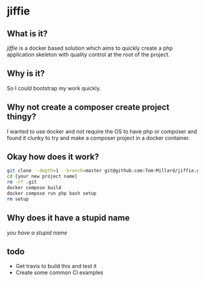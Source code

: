 # jiffie

## What is it?

_jiffie_ is a docker based solution which aims to quickly create a php application skeleton with quality control at the root of the project.

## Why is it?

So I could bootstrap my work quickly.

## Why not create a composer create project thingy?

I wanted to use docker and not require the OS to have php or composer and found it clunky to try and make a composer project in a docker container.

## Okay how does it work?

```bash
git clone --depth=1 --branch=master git@github.com:Tom-Millard/jiffie.git [your new project name]
cd [your new project name]
rm -rf .git
docker compose build
docker compose run php bash setup
rm setup
```

## Why does it have a stupid name

_you have a stupid name_

## todo

- Get travis to build this and test it
- Create some common CI examples
